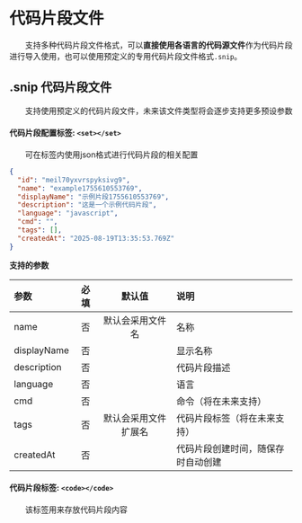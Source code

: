 # 代码片段文件

<p style="text-indent:2em;">支持多种代码片段文件格式，可以<b>直接使用各语言的代码源文件</b>作为代码片段进行导入使用，也可以使用预定义的专用代码片段文件格式<code>.snip</code>。</p>

## .snip 代码片段文件

<p style="text-indent:2em;">支持使用预定义的代码片段文件，未来该文件类型将会逐步支持更多预设参数</p>

#### 代码片段配置标签: `<set></set>`

<p style="text-indent:2em;">可在标签内使用json格式进行代码片段的相关配置</p>

```json
{
  "id": "meil70yxvrspyksivg9",
  "name": "example1755610553769",
  "displayName": "示例片段1755610553769",
  "description": "这是一个示例代码片段",
  "language": "javascript",
  "cmd": "",
  "tags": [],
  "createdAt": "2025-08-19T13:35:53.769Z"
}
```

**支持的参数**

| 参数 | 必填 | 默认值 | 说明 |
|:-----|:---:|:------:|:----|
|name|否|默认会采用文件名|名称|
|displayName|否||显示名称|
|description|否||代码片段描述|
|language|否||语言|
|cmd|否||命令（将在未来支持）|
|tags|否|默认会采用文件扩展名|代码片段标签（将在未来支持）|
|createdAt|否||代码片段创建时间，随保存时自动创建|


#### 代码片段标签: `<code></code>`

<p style="text-indent:2em;">该标签用来存放代码片段内容</p>